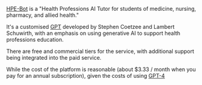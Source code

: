 [HPE-Bot](https://hpe-bot.com/) is a "Health Professions AI Tutor for students of medicine, nursing, pharmacy, and allied health."

It's a customised [GPT](gpt-custom.md) developed by Stephen Coetzee and Lambert Schuwirth, with an emphasis on using generative AI to support health professions education.

There are free and commercial tiers for the service, with additional support being integrated into the paid service.

While the cost of the platform is reasonable (about $3.33 / month when you pay for an annual subscription), given the costs of using [GPT-4](gpt-openai.md##GPT-4)
